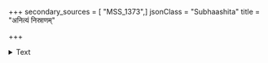 +++
secondary_sources = [ "MSS_1373",]
jsonClass = "Subhaashita"
title = "अनित्यं निस्राणम्"

+++

<details><summary>Text</summary>

अनित्यं निस्राणं जननमरणव्याधिकलितं जगन्मिथ्यात्वार्थैरहमहमिकालिङ्गितमिदम्।  
विचिन्त्यैवं सन्तो विमलमनसो धर्ममतयस् तपः कर्तुं वृत्तास्तदपसृतये जैनमनघम्॥
</details>
